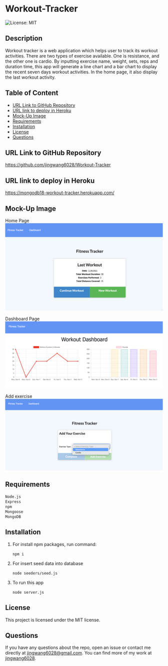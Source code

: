 # Workout-Tracker

![License: MIT](https://img.shields.io/badge/License-MIT-yellow.svg)

## Description

Workout tracker is a web application which helps user to track its workout activities. There are two types of exercise available. One is resistance, and the other one is cardio. By inputting exercise name, weight, sets, reps and duration time, this app will generate a line chart and a bar chart to display the recent seven days workout activities. In the home page, it also display the last workout activity.

## Table of Content

- [URL Link to GitHub Repository](#url-link-to-github-repository)
- [URL link to deploy in Heroku](#url-link-to-deploy-in-heroku)
- [Mock-Up Image](#mock-up-image)
- [Requirements](#requirements)
- [Installation](#installation)
- [License](#license)
- [Questions](#questions)

## URL Link to GitHub Repository

https://github.com/jingwang6028/Workout-Tracker

## URL link to deploy in Heroku

https://mongodb18-workout-tracker.herokuapp.com/

## Mock-Up Image

Home Page
![homepage](./public/images/homepage.png)

Dashboard Page
![dashboard](./public/images/dashboard.png)

Add exercise
![add exercise](./public/images/addExercise.png)

## Requirements

```
Node.js
Express
npm
Mongoose
MongoDB

```

## Installation

1. For install npm packages, run command:
   ```
   npm i
   ```
2. For insert seed data into database
   ```
   node seeders/seed.js
   ```
3. To run this app
   ```
   node server.js
   ```

## License

This project is licensed under the MIT license.

## Questions

If you have any questions about the repo, open an issue or contact me directly at jingwang6028@gmail.com. You can find more of my work at [jingwang6028](https://github.com/jingwang6028).

